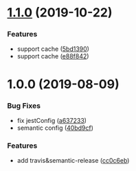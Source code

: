 # [1.1.0](https://github.com/searchfe/gulp-parser-inline/compare/v1.0.0...v1.1.0) (2019-10-22)


### Features

* support cache ([5bd1390](https://github.com/searchfe/gulp-parser-inline/commit/5bd139061e9c0a94b01b6c3412f6d348548039a6))
* support cache ([e88f842](https://github.com/searchfe/gulp-parser-inline/commit/e88f84284d024445301fc3d32ffeeef4595a473d))

# 1.0.0 (2019-08-09)


### Bug Fixes

* fix jestConfig ([a637233](https://github.com/searchfe/gulp-parser-inline/commit/a637233))
* semantic config ([40bd9cf](https://github.com/searchfe/gulp-parser-inline/commit/40bd9cf))


### Features

* add travis&semantic-release ([cc0c6eb](https://github.com/searchfe/gulp-parser-inline/commit/cc0c6eb))
